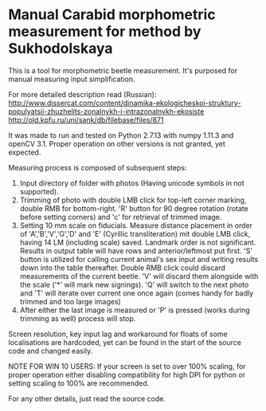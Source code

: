# Manual Carabid morphometric measurement for method by Sukhodolskaya

This is a tool for morphometric beetle measurement. It's purposed for manual measuring input simplification.

For more detailed description read (Russian):
http://www.dissercat.com/content/dinamika-ekologicheskoi-struktury-populyatsii-zhuzhelits-zonalnykh-i-intrazonalnykh-ekosiste
http://old.kpfu.ru/uni/sank/db/filebase/files/871

It was made to run and tested on Python 2.7.13 with numpy 1.11.3 and openCV 3.1. Proper operation on other versions is not granted, yet expected.

Measuring process is composed of subsequent steps:

1. Input directory of folder with photos (Having unicode symbols in not supported).
2. Trimming of photo with double LMB click for top-left corner marking, double RMB for bottom-right. 'R' button for 90 degree rotation (rotate before setting corners) and 'c' for retrieval of trimmed image.
3. Setting 10 mm scale on fiducials.
Measure distance placement in order of 'A','B','V','G','D' and 'E' (Cyrillic transliteration) mit double LMB click, having 14 LM (including scale) saved. Landmark order is not significant. Results in output table will have rows and anterior/leftmost put first.
'S' button is utilized for calling current animal's sex input and writing results down into the table thereafter. 
Double RMB click could discard measurements of the current beetle. 'V' will discard them alongside with the scale ('\*\' will mark new signings).
'Q' will switch to the next photo and 'T' will iterate over current one once again (comes handy for badly trimmed and too large images)
4. After either the last image is measured or 'P' is pressed (works during trimming as well) process will stop.

Screen resolution, key input lag and workaround for floats of some localisations are hardcoded, yet can be found in the start of the source code and changed easily.

NOTE FOR WIN 10 USERS:
If your screen is set to over 100% scaling, for proper operation either disabling compatibility for high DPI for python or setting scaling to 100% are recommended.

For any other details, just read the source code.
